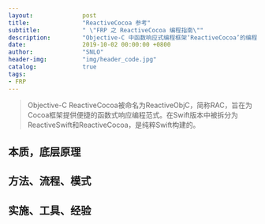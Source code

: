 ```yaml
---
layout:              post
title:               "ReactiveCocoa 参考"
subtitle:            " \"FRP 之 ReactiveCocoa 编程指南\""
description:	     "Objective-C 中函数响应式编程框架‘ReactiveCocoa’的编程指南参考"
date:                2019-10-02 00:00:00 +0800
author:              "SNLO"
header-img:          "img/header_code.jpg"
catalog:             true
tags:
- FRP
---
```


> Objective-C ReactiveCocoa被命名为ReactiveObjC，简称RAC，旨在为Cocoa框架提供便捷的函数式响应编程范式。在Swift版本中被拆分为ReactiveSwift和ReactiveCocoa，是纯粹Swift构建的。

## 本质，底层原理



## 方法、流程、模式



## 实施、工具、经验